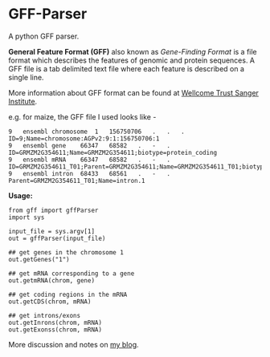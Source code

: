 GFF-Parser
==========

A python GFF parser.  

**General Feature Format (GFF)** also known as *Gene-Finding Format* is a file format which describes the features of genomic and protein sequences. A GFF file is a tab delimited text file where each feature is described on a single line. 

More information about GFF format can be found at <a href="http://www.sanger.ac.uk/resources/software/gff/">Wellcome Trust Sanger Institute</a>.

e.g. for maize, the GFF file I used looks like -

    9	ensembl	chromosome	1	156750706	.	.	.	ID=9;Name=chromosome:AGPv2:9:1:156750706:1
    9	ensembl	gene	66347	68582	.	-	.	ID=GRMZM2G354611;Name=GRMZM2G354611;biotype=protein_coding
    9	ensembl	mRNA	66347	68582	.	-	.	ID=GRMZM2G354611_T01;Parent=GRMZM2G354611;Name=GRMZM2G354611_T01;biotype=protein_coding
    9	ensembl	intron	68433	68561	.	-	.	Parent=GRMZM2G354611_T01;Name=intron.1


**Usage:**

    from gff import gffParser
    import sys
        
    input_file = sys.argv[1]
    out = gffParser(input_file)
    
    ## get genes in the chromosome 1
    out.getGenes("1")
    
    ## get mRNA corresponding to a gene
    out.getmRNA(chrom, gene)
    
    ## get coding regions in the mRNA
    out.getCDS(chrom, mRNA)
    
    ## get introns/exons
    out.getInrons(chrom, mRNA)
    out.getExonss(chrom, mRNA) 
    

More discussion and notes on <a href="http://januverma.wordpress.com/2014/05/10/gff-parser/">my blog</a>. 
